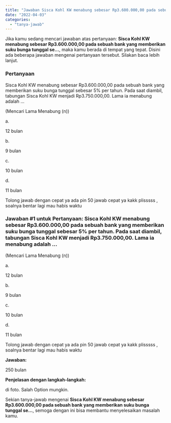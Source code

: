 ```yaml
---
title: "Jawaban Sisca Kohl KW menabung sebesar Rp3.600.000,00 pada sebuah bank yang memberikan suku bunga tunggal se..."
date: "2022-04-03"
categories: 
  - "tanya-jawab"
---
```


Jika kamu sedang mencari jawaban atas pertanyaan: **Sisca Kohl KW menabung sebesar Rp3.600.000,00 pada sebuah bank yang memberikan suku bunga tunggal se...**, maka kamu berada di tempat yang tepat. Disini ada beberapa jawaban mengenai pertanyaan tersebut. Silakan baca lebih lanjut.

### Pertanyaan

Sisca Kohl KW menabung sebesar Rp3.600.000,00 pada sebuah bank yang memberikan suku bunga tunggal sebesar 5% per tahun. Pada saat diambil, tabungan Sisca Kohl KW menjadi Rp3.750.000,00. Lama ia menabung adalah ...  
  
(Mencari Lama Menabung (n))  
  
a.  
  
12 bulan  
  
b.  
  
9 bulan  
  
c.  
  
10 bulan  
  
d.  
  
11 bulan  
  
Tolong jawab dengan cepat ya ada pin 50 jawab cepat ya kakk plisssss , soalnya bentar lagi mau habis waktu ​

### Jawaban #1 untuk Pertanyaan: Sisca Kohl KW menabung sebesar Rp3.600.000,00 pada sebuah bank yang memberikan suku bunga tunggal sebesar 5% per tahun. Pada saat diambil, tabungan Sisca Kohl KW menjadi Rp3.750.000,00. Lama ia menabung adalah ...  
  
(Mencari Lama Menabung (n))  
  
a.  
  
12 bulan  
  
b.  
  
9 bulan  
  
c.  
  
10 bulan  
  
d.  
  
11 bulan  
  
Tolong jawab dengan cepat ya ada pin 50 jawab cepat ya kakk plisssss , soalnya bentar lagi mau habis waktu ​

**Jawaban:**

250 bulan

**Penjelasan dengan langkah-langkah:**

di foto. Salah Option mungkin.

Sekian tanya-jawab mengenai **Sisca Kohl KW menabung sebesar Rp3.600.000,00 pada sebuah bank yang memberikan suku bunga tunggal se...**, semoga dengan ini bisa membantu menyelesaikan masalah kamu.
